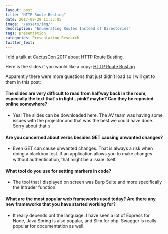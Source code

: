 ```yaml
---
layout: post
title: "HTTP Route Busting"
date: 2017-09-29 11:33:05
image: '/assets/img/'
description: "Enumerating Routes Instead of Directories"
tags: presentation
categories: Presentation Research
twitter_text:
---
```

I did a talk at CactusCon 2017 about HTTP Route Busting.

Here is the slides if you would like a copy:
[HTTP Route Busting](/assets/files/HTTP-Route-Busting.pdf)

Apparently there were more questions that just didn’t load so I will get to them in this post:

#### The slides are very difficult to read from halfway back in the room, especially the text that's in light.. pink?  maybe?  Can they be reposted online somewhere?

* Yes! The slides can be downloaded here. The AV team was having some issues with the projector and that was the best we could have done. Sorry about that :/

#### Are you concerned about verbs besides GET causing unwanted changes?

* Even GET can cause unwanted changes. That is always a risk when doing a blackbox test. If an application allows you to make changes without authentication, that might be a issue itself.

#### What tool do you use for setting markers in code?

* The tool that I displayed on screen was Burp Suite and more specifically the Intruder function.

#### What are the most popular web frameworks used today?  Are there any new frameworks that you have started working for?

* It really depends onf the language. I have seen a lot of Express for Node, Java Spring is also popular, and Slim for php. Swagger is really popular for documentation as well. 

